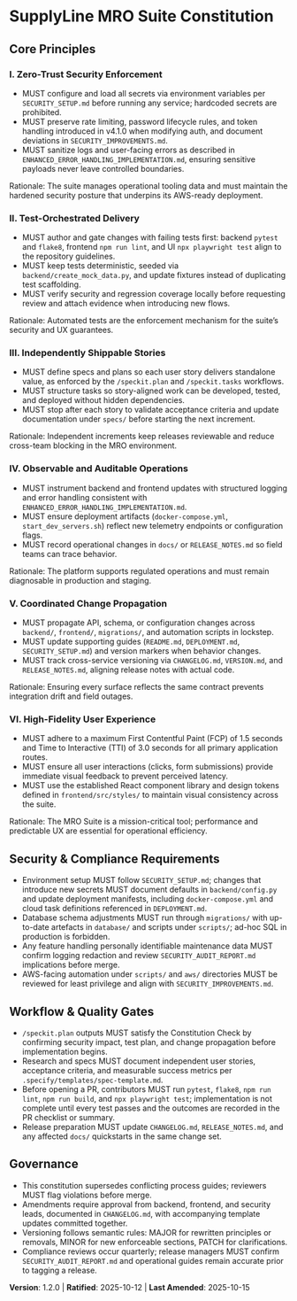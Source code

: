 <!--
Sync Impact Report
Version change: 1.1.0 → 1.2.0
Modified principles:
- None
Added principles:
- VI. High-Fidelity User Experience
Added sections:
- Security & Compliance Requirements
- Workflow & Quality Gates
Removed sections:
- None
Templates requiring updates:
- ✅ .specify/templates/plan-template.md
- ✅ .specify/templates/spec-template.md
- ✅ .specify/templates/tasks-template.md
Follow-up TODOs:
- None
-->

# SupplyLine MRO Suite Constitution

## Core Principles

### I. Zero-Trust Security Enforcement
- MUST configure and load all secrets via environment variables per `SECURITY_SETUP.md` before running any service; hardcoded secrets are prohibited.
- MUST preserve rate limiting, password lifecycle rules, and token handling introduced in v4.1.0 when modifying auth, and document deviations in `SECURITY_IMPROVEMENTS.md`.
- MUST sanitize logs and user-facing errors as described in `ENHANCED_ERROR_HANDLING_IMPLEMENTATION.md`, ensuring sensitive payloads never leave controlled boundaries.

Rationale: The suite manages operational tooling data and must maintain the hardened security posture that underpins its AWS-ready deployment.

### II. Test-Orchestrated Delivery
- MUST author and gate changes with failing tests first: backend `pytest` and `flake8`, frontend `npm run lint`, and UI `npx playwright test` align to the repository guidelines.
- MUST keep tests deterministic, seeded via `backend/create_mock_data.py`, and update fixtures instead of duplicating test scaffolding.
- MUST verify security and regression coverage locally before requesting review and attach evidence when introducing new flows.

Rationale: Automated tests are the enforcement mechanism for the suite’s security and UX guarantees.

### III. Independently Shippable Stories
- MUST define specs and plans so each user story delivers standalone value, as enforced by the `/speckit.plan` and `/speckit.tasks` workflows.
- MUST structure tasks so story-aligned work can be developed, tested, and deployed without hidden dependencies.
- MUST stop after each story to validate acceptance criteria and update documentation under `specs/` before starting the next increment.

Rationale: Independent increments keep releases reviewable and reduce cross-team blocking in the MRO environment.

### IV. Observable and Auditable Operations
- MUST instrument backend and frontend updates with structured logging and error handling consistent with `ENHANCED_ERROR_HANDLING_IMPLEMENTATION.md`.
- MUST ensure deployment artifacts (`docker-compose.yml`, `start_dev_servers.sh`) reflect new telemetry endpoints or configuration flags.
- MUST record operational changes in `docs/` or `RELEASE_NOTES.md` so field teams can trace behavior.

Rationale: The platform supports regulated operations and must remain diagnosable in production and staging.

### V. Coordinated Change Propagation
- MUST propagate API, schema, or configuration changes across `backend/`, `frontend/`, `migrations/`, and automation scripts in lockstep.
- MUST update supporting guides (`README.md`, `DEPLOYMENT.md`, `SECURITY_SETUP.md`) and version markers when behavior changes.
- MUST track cross-service versioning via `CHANGELOG.md`, `VERSION.md`, and `RELEASE_NOTES.md`, aligning release notes with actual code.

Rationale: Ensuring every surface reflects the same contract prevents integration drift and field outages.

### VI. High-Fidelity User Experience
- MUST adhere to a maximum First Contentful Paint (FCP) of 1.5 seconds and Time to Interactive (TTI) of 3.0 seconds for all primary application routes.
- MUST ensure all user interactions (clicks, form submissions) provide immediate visual feedback to prevent perceived latency.
- MUST use the established React component library and design tokens defined in `frontend/src/styles/` to maintain visual consistency across the suite.

Rationale: The MRO Suite is a mission-critical tool; performance and predictable UX are essential for operational efficiency.

## Security & Compliance Requirements

- Environment setup MUST follow `SECURITY_SETUP.md`; changes that introduce new secrets MUST document defaults in `backend/config.py` and update deployment manifests, including `docker-compose.yml` and cloud task definitions referenced in `DEPLOYMENT.md`.
- Database schema adjustments MUST run through `migrations/` with up-to-date artefacts in `database/` and scripts under `scripts/`; ad-hoc SQL in production is forbidden.
- Any feature handling personally identifiable maintenance data MUST confirm logging redaction and review `SECURITY_AUDIT_REPORT.md` implications before merge.
- AWS-facing automation under `scripts/` and `aws/` directories MUST be reviewed for least privilege and align with `SECURITY_IMPROVEMENTS.md`.

## Workflow & Quality Gates

- `/speckit.plan` outputs MUST satisfy the Constitution Check by confirming security impact, test plan, and change propagation before implementation begins.
- Research and specs MUST document independent user stories, acceptance criteria, and measurable success metrics per `.specify/templates/spec-template.md`.
- Before opening a PR, contributors MUST run `pytest`, `flake8`, `npm run lint`, `npm run build`, and `npx playwright test`; implementation is not complete until every test passes and the outcomes are recorded in the PR checklist or summary.
- Release preparation MUST update `CHANGELOG.md`, `RELEASE_NOTES.md`, and any affected `docs/` quickstarts in the same change set.

## Governance

- This constitution supersedes conflicting process guides; reviewers MUST flag violations before merge.
- Amendments require approval from backend, frontend, and security leads, documented in `CHANGELOG.md`, with accompanying template updates committed together.
- Versioning follows semantic rules: MAJOR for rewritten principles or removals, MINOR for new enforceable sections, PATCH for clarifications.
- Compliance reviews occur quarterly; release managers MUST confirm `SECURITY_AUDIT_REPORT.md` and operational guides remain accurate prior to tagging a release.

**Version**: 1.2.0 | **Ratified**: 2025-10-12 | **Last Amended**: 2025-10-15

